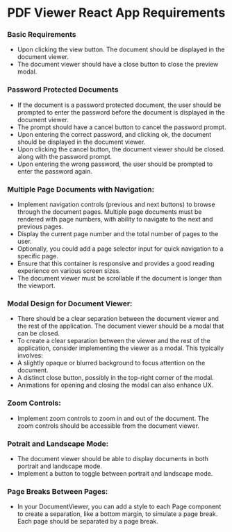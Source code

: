 
# PDF Viewer React App Requirements

### Basic Requirements
- Upon clicking the view button. The document should be displayed in the document viewer.
- The document viewer should have a close button to close the preview modal.

### Password Protected Documents
- If the document is a password protected document, the user should be prompted to enter the password before the document is displayed in the document viewer.
- The prompt should have a cancel button to cancel the password prompt. 
- Upon entering the correct password, and clicking ok, the document should be displayed in the document viewer.
- Upon clicking the cancel button, the document viewer should be closed. along with the password prompt.
- Upon entering the wrong password, the user should be prompted to enter the password again.

### Multiple Page Documents with Navigation:

- Implement navigation controls (previous and next buttons) to browse through the document pages. Multiple page documents must be rendered with page numbers, with ability to navigate to the next and previous pages.
- Display the current page number and the total number of pages to the user.
- Optionally, you could add a page selector input for quick navigation to a specific page.
- Ensure that this container is responsive and provides a good reading experience on various screen sizes.
- The document viewer must be scrollable if the document is longer than the viewport.

### Modal Design for Document Viewer:
- There should be a clear separation between the document viewer and the rest of the application. The document viewer should be a modal that can be closed.
- To create a clear separation between the viewer and the rest of the application, consider implementing the viewer as a modal. This typically involves:
- A slightly opaque or blurred background to focus attention on the document.
- A distinct close button, possibly in the top-right corner of the modal.
- Animations for opening and closing the modal can also enhance UX.

### Zoom Controls:
- Implement zoom controls to zoom in and out of the document. The zoom controls should be accessible from the document viewer.

### Potrait and Landscape Mode:
- The document viewer should be able to display documents in both portrait and landscape mode.
- Implement a button to toggle between portrait and landscape mode.
  
### Page Breaks Between Pages:
- In your DocumentViewer, you can add a style to each Page component to create a separation, like a bottom margin, to simulate a page break. Each page should be separated by a page break.